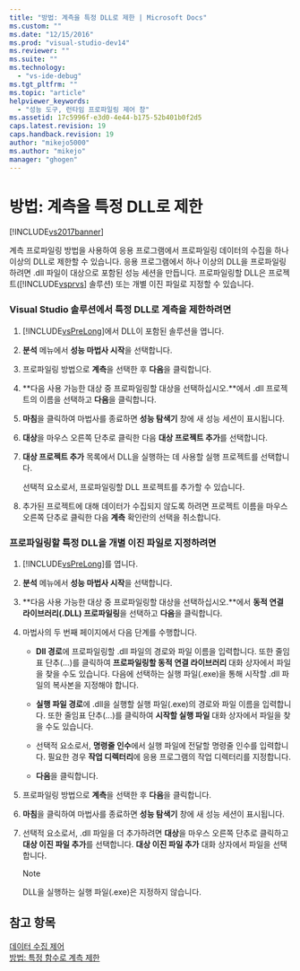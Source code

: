 ```yaml
---
title: "방법: 계측을 특정 DLL로 제한 | Microsoft Docs"
ms.custom: ""
ms.date: "12/15/2016"
ms.prod: "visual-studio-dev14"
ms.reviewer: ""
ms.suite: ""
ms.technology: 
  - "vs-ide-debug"
ms.tgt_pltfrm: ""
ms.topic: "article"
helpviewer_keywords: 
  - "성능 도구, 런타임 프로파일링 제어 창"
ms.assetid: 17c5996f-e3d0-4e44-b175-52b401b0f2d5
caps.latest.revision: 19
caps.handback.revision: 19
author: "mikejo5000"
ms.author: "mikejo"
manager: "ghogen"
---
```

# 방법: 계측을 특정 DLL로 제한
[!INCLUDE[vs2017banner](../code-quality/includes/vs2017banner.md)]

계측 프로파일링 방법을 사용하여 응용 프로그램에서 프로파일링 데이터의 수집을 하나 이상의 DLL로 제한할 수 있습니다.  응용 프로그램에서 하나 이상의 DLL을 프로파일링하려면 .dll 파일이 대상으로 포함된 성능 세션을 만듭니다.  프로파일링할 DLL은 프로젝트\([!INCLUDE[vsprvs](../code-quality/includes/vsprvs_md.md)] 솔루션\) 또는 개별 이진 파일로 지정할 수 있습니다.  
  
### Visual Studio 솔루션에서 특정 DLL로 계측을 제한하려면  
  
1.  [!INCLUDE[vsPreLong](../code-quality/includes/vsprelong_md.md)]에서 DLL이 포함된 솔루션을 엽니다.  
  
2.  **분석** 메뉴에서 **성능 마법사 시작**을 선택합니다.  
  
3.  프로파일링 방법으로 **계측**을 선택한 후 **다음**을 클릭합니다.  
  
4.  **다음 사용 가능한 대상 중 프로파일링할 대상을 선택하십시오.**에서 .dll 프로젝트의 이름을 선택하고 **다음**을 클릭합니다.  
  
5.  **마침**을 클릭하여 마법사를 종료하면 **성능 탐색기** 창에 새 성능 세션이 표시됩니다.  
  
6.  **대상**을 마우스 오른쪽 단추로 클릭한 다음 **대상 프로젝트 추가**를 선택합니다.  
  
7.  **대상 프로젝트 추가** 목록에서 DLL을 실행하는 데 사용할 실행 프로젝트를 선택합니다.  
  
     선택적 요소로서,  프로파일링할 DLL 프로젝트를 추가할 수 있습니다.  
  
8.  추가된 프로젝트에 대해 데이터가 수집되지 않도록 하려면 프로젝트 이름을 마우스 오른쪽 단추로 클릭한 다음 **계측** 확인란의 선택을 취소합니다.  
  
### 프로파일링할 특정 DLL을 개별 이진 파일로 지정하려면  
  
1.  [!INCLUDE[vsPreLong](../code-quality/includes/vsprelong_md.md)]를 엽니다.  
  
2.  **분석** 메뉴에서 **성능 마법사 시작**을 선택합니다.  
  
3.  **다음 사용 가능한 대상 중 프로파일링할 대상을 선택하십시오.**에서 **동적 연결 라이브러리\(.DLL\) 프로파일링**을 선택하고 **다음**을 클릭합니다.  
  
4.  마법사의 두 번째 페이지에서 다음 단계를 수행합니다.  
  
    -   **Dll 경로**에 프로파일링할 .dll 파일의 경로와 파일 이름을 입력합니다.  또한 줄임표 단추\(...\)를 클릭하여 **프로파일링할 동적 연결 라이브러리** 대화 상자에서 파일을 찾을 수도 있습니다.  다음에 선택하는 실행 파일\(.exe\)을 통해 시작할 .dll 파일의 복사본을 지정해야 합니다.  
  
    -   **실행 파일 경로**에 .dll을 실행할 실행 파일\(.exe\)의 경로와 파일 이름을 입력합니다.  또한 줄임표 단추\(...\)를 클릭하여 **시작할 실행 파일** 대화 상자에서 파일을 찾을 수도 있습니다.  
  
    -   선택적 요소로서,  **명령줄 인수**에서 실행 파일에 전달할 명령줄 인수를 입력합니다.  필요한 경우 **작업 디렉터리**에 응용 프로그램의 작업 디렉터리를 지정합니다.  
  
    -   **다음**을 클릭합니다.  
  
5.  프로파일링 방법으로 **계측**을 선택한 후 **다음**을 클릭합니다.  
  
6.  **마침**을 클릭하여 마법사를 종료하면 **성능 탐색기** 창에 새 성능 세션이 표시됩니다.  
  
7.  선택적 요소로서,  .dll 파일을 더 추가하려면 **대상**을 마우스 오른쪽 단추로 클릭하고 **대상 이진 파일 추가**를 선택합니다.  **대상 이진 파일 추가** 대화 상자에서 파일을 선택합니다.  
  
    > [!NOTE]
    >  DLL을 실행하는 실행 파일\(.exe\)은 지정하지 않습니다.  
  
## 참고 항목  
 [데이터 수집 제어](../profiling/controlling-data-collection.md)   
 [방법: 특정 함수로 계측 제한](../profiling/how-to-limit-instrumentation-to-specific-functions.md)